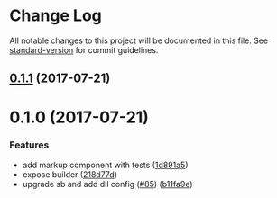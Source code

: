 # Change Log

All notable changes to this project will be documented in this file.
See [standard-version](https://github.com/conventional-changelog/standard-version) for commit guidelines.

<a name="0.1.1"></a>
## [0.1.1](https://github.com/newsuk/times-components/compare/@times-components/markup@0.1.0...@times-components/markup@0.1.1) (2017-07-21)




<a name="0.1.0"></a>
# 0.1.0 (2017-07-21)


### Features

* add markup component with tests ([1d891a5](https://github.com/newsuk/times-components/commit/1d891a5))
* expose builder ([218d77d](https://github.com/newsuk/times-components/commit/218d77d))
* upgrade sb and add dll config ([#85](https://github.com/newsuk/times-components/issues/85)) ([b11fa9e](https://github.com/newsuk/times-components/commit/b11fa9e))
